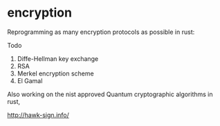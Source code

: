 # encryption

Reprogramming as many encryption protocols as possible in rust:

Todo
1. Diffe-Hellman key exchange
2. RSA
3. Merkel encryption scheme
4. El Gamal

Also working on the nist approved Quantum cryptographic algorithms in rust,

http://hawk-sign.info/